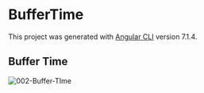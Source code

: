 # BufferTime

This project was generated with [Angular CLI](https://github.com/angular/angular-cli) version 7.1.4.

## Buffer Time
![002-Buffer-TIme](https://user-images.githubusercontent.com/30646609/62450233-92095b00-b789-11e9-9101-f4d82006e407.JPG)
